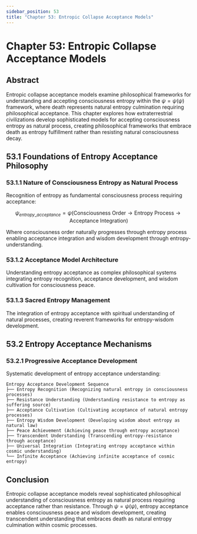 ```yaml
---
sidebar_position: 53
title: "Chapter 53: Entropic Collapse Acceptance Models"
---
```


# Chapter 53: Entropic Collapse Acceptance Models

## Abstract

Entropic collapse acceptance models examine philosophical frameworks for understanding and accepting consciousness entropy within the $\psi = \psi(\psi)$ framework, where death represents natural entropy culmination requiring philosophical acceptance. This chapter explores how extraterrestrial civilizations develop sophisticated models for accepting consciousness entropy as natural process, creating philosophical frameworks that embrace death as entropy fulfillment rather than resisting natural consciousness decay.

## 53.1 Foundations of Entropy Acceptance Philosophy

### 53.1.1 Nature of Consciousness Entropy as Natural Process

Recognition of entropy as fundamental consciousness process requiring acceptance:

$$\psi_{entropy\_acceptance} = \psi(\text{Consciousness Order} \rightarrow \text{Entropy Process} \rightarrow \text{Acceptance Integration})$$

Where consciousness order naturally progresses through entropy process enabling acceptance integration and wisdom development through entropy-understanding.

### 53.1.2 Acceptance Model Architecture

Understanding entropy acceptance as complex philosophical systems integrating entropy recognition, acceptance development, and wisdom cultivation for consciousness peace.

### 53.1.3 Sacred Entropy Management

The integration of entropy acceptance with spiritual understanding of natural processes, creating reverent frameworks for entropy-wisdom development.

## 53.2 Entropy Acceptance Mechanisms

### 53.2.1 Progressive Acceptance Development

Systematic development of entropy acceptance understanding:

```
Entropy Acceptance Development Sequence
├── Entropy Recognition (Recognizing natural entropy in consciousness processes)
├── Resistance Understanding (Understanding resistance to entropy as suffering source)
├── Acceptance Cultivation (Cultivating acceptance of natural entropy processes)
├── Entropy Wisdom Development (Developing wisdom about entropy as natural law)
├── Peace Achievement (Achieving peace through entropy acceptance)
├── Transcendent Understanding (Transcending entropy-resistance through acceptance)
├── Universal Integration (Integrating entropy acceptance within cosmic understanding)
└── Infinite Acceptance (Achieving infinite acceptance of cosmic entropy)
```

## Conclusion

Entropic collapse acceptance models reveal sophisticated philosophical understanding of consciousness entropy as natural process requiring acceptance rather than resistance. Through $\psi = \psi(\psi)$, entropy acceptance enables consciousness peace and wisdom development, creating transcendent understanding that embraces death as natural entropy culmination within cosmic processes. 
